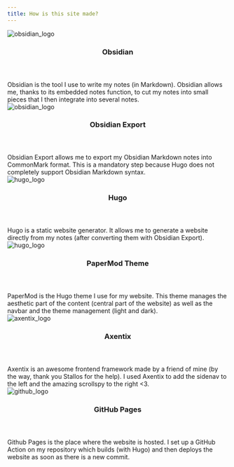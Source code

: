 ```yaml
---
title: How is this site made?
---
```


<div class="grix xs1 md1 lg3 gutter-xs5 vstretch">

<div class="shadow-1 rounded-3 white post-entry">
    <img src="/images/obsidian.png" style="max-width:150px; margin-left:auto; margin-right:auto;" alt="obsidian_logo" />
    <header class="entry-header">
        <h3>Obsidian</h3>
    </header>
    <div class="divider"></div>
    <div class="entry-content">
        Obsidian is the tool I use to write my notes (in Markdown). Obsidian allows me, thanks to its embedded notes
        function, to cut my notes into small pieces that I then integrate into several notes.
    </div>
    <a class="entry-link shadow-0" href="https://obsidian.md/" target="_blank" rel="noopener"></a>
</div>

<div class="shadow-1 rounded-3 white post-entry">
    <img src="/images/obsidian.png" style="max-width:150px; margin-left:auto; margin-right:auto;" alt="obsidian_logo" />
    <header class="entry-header">
        <h3>Obsidian Export</h3>
    </header>
    <div class="divider"></div>
    <div class="entry-content">
        Obsidian Export allows me to export my Obsidian Markdown notes into CommonMark format. This is a mandatory
        step because Hugo does not completely support Obsidian Markdown syntax.
    </div>
    <a class="entry-link shadow-0" href="https://github.com/zoni/obsidian-export" target="_blank" rel="noopener"></a>
</div>

<div class="shadow-1 rounded-3 white post-entry">
    <img src="/images/hugo.png" style="max-width:150px; margin-left:auto; margin-right:auto;" alt="hugo_logo" />
    <header class="entry-header">
        <h3>Hugo</h3>
    </header>
    <div class="divider"></div>
    <div class="entry-content">
        Hugo is a static website generator. It allows me to generate a website directly from my notes (after
        converting them with Obsidian Export).
    </div>
    <a class="entry-link shadow-0" href="https://gohugo.io/" target="_blank" rel="noopener"></a>
</div>

<div class="shadow-1 rounded-3 white post-entry">
    <img src="/images/hugo.png" style="max-width:150px; margin-left:auto; margin-right:auto;" alt="hugo_logo" />
    <header class="entry-header">
        <h3>PaperMod Theme</h3>
    </header>
    <div class="divider"></div>
    <div class="entry-content">
        PaperMod is the Hugo theme I use for my website. This theme manages the aesthetic part of the content
        (central part of the website) as well as the navbar and the theme management (light and dark).
    </div>
    <a class="entry-link shadow-0" href="https://github.com/adityatelange/hugo-PaperMod" target="_blank" rel="noopener"></a>
</div>

<div class="shadow-1 rounded-3 white post-entry">
    <img src="/images/axentix.png" style="max-width:150px; margin-left:auto; margin-right:auto;" alt="axentix_logo" />
    <header class="entry-header">
        <h3>Axentix</h3>
    </header>
    <div class="divider"></div>
    <div class="entry-content">
        Axentix is an awesome frontend framework made by a friend of mine (by the
        way, thank you Stallos for the help). I used Axentix to add the sidenav to the left and the amazing scrollspy to the right <3. 
    </div>
    <a class="entry-link shadow-0" href="https://useaxentix.com/" target="_blank" rel="noopener"></a>
</div>

<div class="shadow-1 rounded-3 white post-entry">
    <img src="/images/github.png" style="max-width:150px; margin-left:auto; margin-right:auto;" alt="github_logo" />
    <header class="entry-header">
        <h3>GitHub Pages</h3>
    </header>
    <div class="divider"></div>
    <div class="entry-content">
        Github Pages is the place where the website is hosted. I set up a GitHub Action on my repository which builds (with Hugo) and then deploys the website as soon as there is a new commit. 
    </div>
    <a class="entry-link shadow-0" href="https://pages.github.com/" target="_blank" rel="noopener"></a>
</div>

</div>